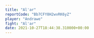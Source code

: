 ```yaml
---
title: "Al'ar"
reportCode: "Bb7CFY8H2wvRK6yZ"
player: "Andrawe"
fight: "Al'ar"
date: 2021-10-27T18:44:38.310000+00:00
---
```

